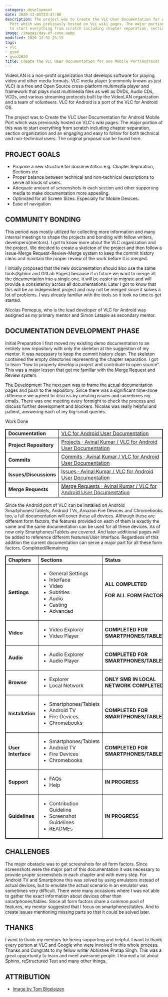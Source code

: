 ```yaml
---
category: development
date: 2020-12-01T23:47:00
description: The project was to Create the VLC User Documentation for Android Mobile
  Port which was previously hosted on VLC wiki pages. The major portion of this was
  to start everything from scratch including chapter separation, section organization.
image: /images/day-of-cone.webp
modified: 2020-12-31 23:19
tags:
- vlc
- gsod
- gsod2020
title: Create the VLC User Documentation for one Mobile Port(Android)
---
```


VideoLAN is a non-profit organization that develops software for playing
video and other media formats. VLC media player (commonly known as just
VLC) is a free and Open Source cross-platform multimedia player and
framework that plays most multimedia files as well as DVDs, Audio CDs,
VCDs, and various streaming protocols built by the VideoLAN organization
and a team of volunteers. VLC for Android is a port of the VLC for
Android OS.

The project was to Create the VLC User Documentation for Android Mobile
Port which was previously hosted on VLC's wiki pages. The major portion
of this was to start everything from scratch including chapter
separation, section organization and an engaging and easy to follow for
both technical and non-technical users. The original proposal can be
found here.

## PROJECT GOALS

- Propose a new structure for documentation e.g. Chapter Separation,
  Sections etc
- Proper balance between technical and non-technical descriptions to
  serve all kinds of users.
- Adequate amount of screenshots in each section and other supporting
  media to make documentation more appealing.
- Optimized for all Screen Sizes. Especially for Mobile Devices.
- Ease of navigation

## COMMUNITY BONDING

This period was mostly utilized for collecting more information and many
internal meetings to shape the projects and bonding with fellow writers,
developers(mentors). I got to know more about the VLC organization and
the project. We decided to create a skeleton of the project and then
follow a Issue-Merge Request-Review-Merge system to keep the commit
history clean and maintain the proper review of the work before it is
merged.

I initially proposed that the new documentation should also use the same
tools(Sphinx and GitLab Pages) because if in future we want to merge all
the documentation into a single one, it will be easier to migrate and
will provide a consistency across all documentations. Later I got to
know that this will be an independent project and may not be merged
since it solves a lot of problems. I was already familiar with the tools
so it took no time to get started.

Nicolas Pomepuy, who is the lead developer of VLC for Android was
assigned as my primary mentor and Simon Latapie as secondary mentor.

## DOCUMENTATION DEVELOPMENT PHASE

Initial Preparation I first moved my existing demo documentation to an
entirely new repository with only the skeleton at the suggestion of my
mentor. It was necessary to keep the commit history clean. The skeleton
contained the empty directories representing the chapter separation. I
got to learn “how to properly develop a project and contribute to open
source”. This was a major lesson that got me familiar with the Merge
Request and Review system.

The Development The next part was to frame the actual documentation
pages and push to the repository. Since there was a significant
time-zone difference we agreed to discuss by creating issues and
sometimes my emails. There was one meeting every fortnight to check the
process and discuss further development and blockers. Nicolas was really
helpful and patient, answering each of my big-small queries.

Work Done

<style>
table,td,th {
border-collapse:collapse;
border: 1px solid #000000;
}
</style>
<table>
<tr>
<td><strong>Documentation</strong></td>
<td><a href="https://avinal.videolan.me/vlc-android-user/">VLC for Android User Documentation </a>
</td>
</tr>
<tr>
<td><strong>Project Repository</strong>
</td>
<td><a href="https://code.videolan.org/avinal/vlc-android-user">Projects · Avinal Kumar / VLC for Android User Documentation</a>
</td>
</tr>
<tr>
<td><strong>Commits</strong>
</td>
<td><a href="https://code.videolan.org/avinal/vlc-android-user/-/commits/master">Commits · Avinal Kumar / VLC for Android User Documentation</a>
</td>
</tr>
<tr>
<td><strong>Issues/Discussions</strong>
</td>
<td><a href="https://code.videolan.org/avinal/vlc-android-user/-/issues">Issues · Avinal Kumar / VLC for Android User Documentation</a>
</td>
</tr>
<tr>
<td><strong>Merge Requests</strong>
</td>
<td><a href="https://code.videolan.org/avinal/vlc-android-user/-/merge_requests">Merge Requests · Avinal Kumar / VLC for Android User Documentation</a>
</td>
</tr>
</table>

Since the Android port of VLC can be installed on Android
Smartphones/Tablets, Android TVs, Amazon Fire Devices and Chromebooks
too, a full documentation will cover these all devices. Although these
are different form factors, the features provided on each of them is
exactly the same and the same documentation can be used for all these
devices. As of now only Smartphones/Tablets are covered. And later
additional pages will be added to reference different features/User
Interface. Regardless of this addition the current documentation can
serve a major part for all these form factors. Completed/Remaining

<table>
<tr>
<td><strong>Chapters</strong>
</td>
<td><strong>Sections</strong>
</td>
<td><strong>Status</strong>
</td>
</tr>
<tr>
<td><strong>Settings</strong>
</td>
<td>
<ul>
<li>General Settings
<li>Interface
<li>Video
<li>Subtitles
<li>Audio
<li>Casting
<li>Advanced
</li>
</ul>
</td>
<td><strong>ALL COMPLETED</strong>
<p>
<strong>FOR ALL FORM FACTORS</strong>
</td>
</tr>
<tr>
    <td><strong>Video</strong>
    </td>
    <td>
        <ul>
            <li>Video Explorer
            <li>Video Player
            </li>
        </ul>
    </td>
    <td><strong>COMPLETED FOR SMARTPHONES/TABLETS</strong>
    </td>
</tr>
<tr>
    <td><strong>Audio</strong>
    </td>
    <td>
        <ul>
            <li>Audio Explorer
            <li>Audio Player
            </li>
        </ul>
    </td>
    <td><strong>COMPLETED FOR SMARTPHONES/TABLETS</strong>
    </td>
</tr>
<tr>
    <td><strong>Browse</strong>
    </td>
    <td>
        <ul>
            <li>Explorer
            <li>Local Network
            </li>
        </ul>
    </td>
    <td><strong>ONLY SMB IN LOCAL NETWORK COMPLETED</strong>
    </td>
</tr>
<tr>
    <td><strong>Installation</strong>
    </td>
    <td>
        <ul>
            <li>Smartphones/Tablets
            <li>Android TV
            <li>Fire Devices
            <li>Chromebooks
            </li>
        </ul>
    </td>
    <td><strong>COMPLETED FOR SMARTPHONES/TABLETS</strong>
    </td>
</tr>
<tr>
    <td><strong>User Interface</strong>
    </td>
    <td>
        <ul>
            <li>Smartphones/Tablets
            <li>Android TV
            <li>Fire Devices
            <li>Chromebooks
            </li>
        </ul>
    </td>
    <td><strong>COMPLETED FOR SMARTPHONES/TABLETS</strong>
    </td>
</tr>
<tr>
    <td><strong>Support</strong>
    </td>
    <td>
        <ul>
            <li>FAQs
            <li>Help
            </li>
        </ul>
    </td>
    <td><strong>IN PROGRESS</strong>
    </td>
</tr>
<tr>
    <td><strong>Guidelines</strong>
    </td>
    <td>
        <ul>
            <li>Contribution Guideline
            <li>Screenshot Guidelines
            <li>READMEs
            </li>
        </ul>
    </td>
    <td><strong>IN PROGRESS</strong>
    </td>
</tr>
</table>

## CHALLENGES

The major obstacle was to get screenshots for all form factors. Since
screenshots were the major part of this documentation it was necessary
to provide proper screenshots in each chapter and with every step. For
Android TV and Smartphone this was solved by using emulators instead of
actual devices, but to emulate the actual scenario in an emulator was
sometimes very difficult. There were many occasions where I was not able
to gather the exact information about devices other than
smartphones/tables. Since all form factors share a common pool of
features, my mentor suggested that I focus on smartphones/tables. And to
create issues mentioning missing parts so that it could be solved later.

## THANKS

I want to thank my mentors for being supporting and helpful. I want to
thank every person at VLC and Google who were involved in this whole
process. Thanks and Congrats to my fellow writer Abhishek Pratap Singh.
This was a great opportunity to learn and meet awesome people. I learned
a lot about Sphinx, reStructured Text and many other things.

## ATTRIBUTION

- [Image by Tom Bigelajzen](https://images.videolan.org/images/goodies/day-of-the-cones-ex2.jpg)
